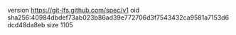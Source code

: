 version https://git-lfs.github.com/spec/v1
oid sha256:40984dbdef73ab023b86ad39e772706d3f7543432ca9581a7153d6dcd48da8eb
size 1105
